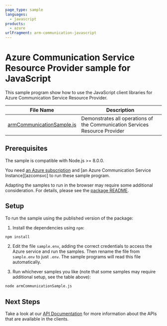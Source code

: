 ```yaml
---
page_type: sample
languages:
  - javascript
products:
  - azure
urlFragment: arm-communication-javascript
---
```


# Azure Communication Service Resource Provider sample for JavaScript

This sample program show how to use the JavaScript client libraries for Azure Communication Service Resource Provider.

| **File Name**                                 | **Description**                                                             |
| --------------------------------------------- | --------------------------------------------------------------------------- |
| [armCommunicationSample.js][armcommunicationsample]     | Demonstrates all operations of the Communication Services Resource Provider |

## Prerequisites

The sample is compatible with Node.js >= 8.0.0.

You need [an Azure subscription][freesub] and [an Azure Communication Service Instance][azcomsvc] to run these sample program.

Adapting the samples to run in the browser may require some additional consideration. For details, please see the [package README][package].

## Setup

To run the sample using the published version of the package:

1. Install the dependencies using `npm`:

```bash
npm install
```

2. Edit the file `sample.env`, adding the correct credentials to access the Azure service and run the samples. Then rename the file from `sample.env` to just `.env`. The sample programs will read this file automatically.

3. Run whichever samples you like (note that some samples may require additional setup, see the table above):

```bash
node armCommunicationSample.js
```

## Next Steps

Take a look at our [API Documentation][apiref] for more information about the APIs that are available in the clients.

[armcommunicationsample]: https://github.com/Azure/azure-sdk-for-js/blob/master/sdk/communication/arm-communication/samples/javascript/armCommunicationSample.js
[apiref]: https://docs.microsoft.com/javascript/api/@azure/arm-communicationn
[freesub]: https://azure.microsoft.com/free/
[package]: https://github.com/Azure/azure-sdk-for-js/blob/master/sdk/communication/arm-communication/README.md
